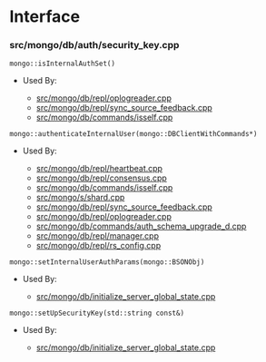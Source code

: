 
# Interface

### src/mongo/db/auth/security\_key.cpp

<div></div>

    mongo::isInternalAuthSet()

- Used By:

    - [src/mongo/db/repl/oplogreader.cpp](../../../replication)
    - [src/mongo/db/repl/sync\_source\_feedback.cpp](../../../replication)
    - [src/mongo/db/commands/isself.cpp](../../../database\_commands)

<div></div>

    mongo::authenticateInternalUser(mongo::DBClientWithCommands*)

- Used By:

    - [src/mongo/db/repl/heartbeat.cpp](../../../replication)
    - [src/mongo/db/repl/consensus.cpp](../../../replication)
    - [src/mongo/db/commands/isself.cpp](../../../database\_commands)
    - [src/mongo/s/shard.cpp](../../../sharding)
    - [src/mongo/db/repl/sync\_source\_feedback.cpp](../../../replication)
    - [src/mongo/db/repl/oplogreader.cpp](../../../replication)
    - [src/mongo/db/commands/auth\_schema\_upgrade\_d.cpp](../../../authorization)
    - [src/mongo/db/repl/manager.cpp](../../../replication)
    - [src/mongo/db/repl/rs\_config.cpp](../../../replication)

<div></div>

    mongo::setInternalUserAuthParams(mongo::BSONObj)

- Used By:

    - [src/mongo/db/initialize\_server\_global\_state.cpp](../../../startup\_initialization)

<div></div>

    mongo::setUpSecurityKey(std::string const&)

- Used By:

    - [src/mongo/db/initialize\_server\_global\_state.cpp](../../../startup\_initialization)
